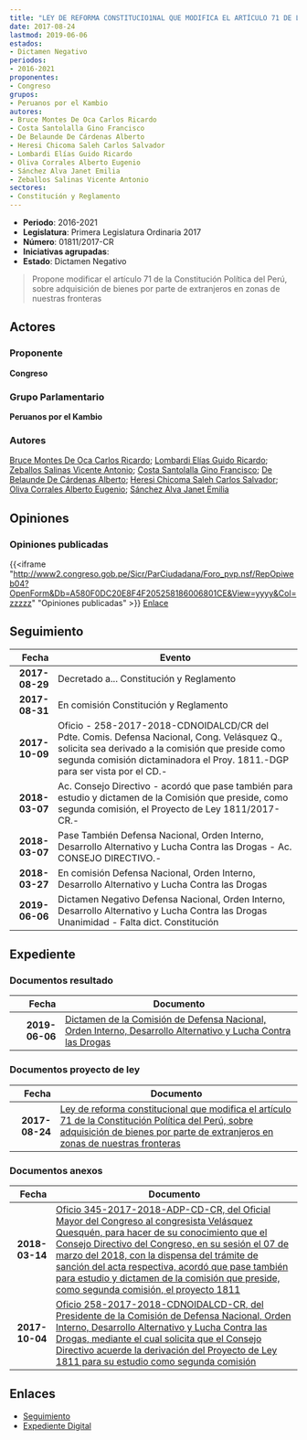 ```yaml
---
title: "LEY DE REFORMA CONSTITUCIO1NAL QUE MODIFICA EL ARTÍCULO 71 DE LA CONSTITUCIÓN POLÍTICA, SOBRE ADQUISICIÓN DE BIENES POR PARTE DE EXTRANJEROS EN ZONAS DE NUESTSRAS FRONTERAS"
date: 2017-08-24
lastmod: 2019-06-06
estados:
- Dictamen Negativo
periodos:
- 2016-2021
proponentes:
- Congreso
grupos:
- Peruanos por el Kambio
autores:
- Bruce Montes De Oca Carlos Ricardo
- Costa Santolalla Gino Francisco
- De Belaunde De Cárdenas Alberto
- Heresi Chicoma Saleh Carlos Salvador
- Lombardi Elías Guido Ricardo
- Oliva Corrales Alberto Eugenio
- Sánchez Alva Janet Emilia
- Zeballos Salinas Vicente Antonio
sectores:
- Constitución y Reglamento
---
```

- **Periodo**: 2016-2021
- **Legislatura**: Primera Legislatura Ordinaria 2017
- **Número**: 01811/2017-CR
- **Iniciativas agrupadas**: 
- **Estado**: Dictamen Negativo

> Propone modificar el artículo 71 de la Constitución Política del Perú, sobre adquisición de bienes por parte de extranjeros en zonas de nuestras fronteras


## Actores

### Proponente

**Congreso**

### Grupo Parlamentario

**Peruanos por el Kambio**

### Autores

[Bruce Montes De Oca Carlos Ricardo](mailto:mailto:cbruce@congreso.gob.pe); [Lombardi Elías Guido Ricardo](mailto:mailto:glombardi@congreso.gob.pe); [Zeballos Salinas Vicente Antonio](mailto:mailto:vzeballos@congreso.gob.pe); [Costa Santolalla Gino Francisco](mailto:mailto:gcosta@congreso.gob.pe); [De Belaunde De Cárdenas Alberto](mailto:mailto:adebelaunde@congreso.gob.pe); [Heresi Chicoma Saleh Carlos Salvador](mailto:mailto:sheresi@congreso.gob.pe); [Oliva Corrales Alberto Eugenio](mailto:mailto:aoliva@congreso.gob.pe); [Sánchez Alva Janet Emilia](mailto:mailto:jsancheza@congreso.gob.pe)

## Opiniones

### Opiniones publicadas

{{<iframe "http://www2.congreso.gob.pe/Sicr/ParCiudadana/Foro_pvp.nsf/RepOpiweb04?OpenForm&Db=A580F0DC20E8F4F205258186006801CE&View=yyyy&Col=zzzzz" "Opiniones publicadas" >}}
[Enlace](http://www2.congreso.gob.pe/Sicr/ParCiudadana/Foro_pvp.nsf/RepOpiweb04?OpenForm&Db=A580F0DC20E8F4F205258186006801CE&View=yyyy&Col=zzzzz)


## Seguimiento

| Fecha | Evento |
|------:|--------|
| **2017-08-29** | Decretado a... Constitución y Reglamento |
| **2017-08-31** | En comisión Constitución y Reglamento |
| **2017-10-09** | Oficio - 258-2017-2018-CDNOIDALCD/CR del Pdte. Comis. Defensa Nacional, Cong. Velásquez Q., solicita sea derivado a la comisión que preside como segunda comisión dictaminadora el Proy. 1811.-DGP para ser vista por el CD.- |
| **2018-03-07** | Ac. Consejo Directivo - acordó que pase también para estudio y dictamen de la Comisión que preside, como segunda comisión, el Proyecto de Ley 1811/2017-CR.- |
| **2018-03-07** | Pase También Defensa Nacional, Orden Interno, Desarrollo Alternativo y Lucha Contra las Drogas - Ac. CONSEJO DIRECTIVO.- |
| **2018-03-27** | En comisión Defensa Nacional, Orden Interno, Desarrollo Alternativo y Lucha Contra las Drogas |
| **2019-06-06** | Dictamen Negativo Defensa Nacional, Orden Interno, Desarrollo Alternativo y Lucha Contra las Drogas Unanimidad - Falta dict. Constitución |

## Expediente

### Documentos resultado

| Fecha | Documento |
|------:|-----------|
| **2019-06-06** | [Dictamen de la Comisión de Defensa Nacional, Orden Interno, Desarrollo Alternativo y Lucha Contra las Drogas](http://www.leyes.congreso.gob.pe/Documentos/2016_2021/Dictamenes/Proyectos_de_Ley/01811DC07MAY20190606.pdf) |

### Documentos proyecto de ley

| Fecha | Documento |
|------:|-----------|
| **2017-08-24** | [Ley de reforma constitucional que modifica el artículo 71 de la Constitución Política del Perú, sobre adquisición de bienes por parte de extranjeros en zonas de nuestras fronteras](http://www.leyes.congreso.gob.pe/Documentos/2016_2021/Proyectos_de_Ley_y_de_Resoluciones_Legislativas/PL0181120170824..pdf) |

### Documentos anexos

| Fecha | Documento |
|------:|-----------|
| **2018-03-14** | [Oficio 345-2017-2018-ADP-CD-CR, del Oficial Mayor del Congreso al congresista Velásquez Quesquén, para hacer de su conocimiento que el Consejo Directivo del Congreso, en su sesión el 07 de marzo del 2018, con la dispensa del trámite de sanción del acta respectiva, acordó que pase también para estudio y dictamen de la comisión que preside, como segunda comisión, el proyecto 1811](http://www.leyes.congreso.gob.pe/Documentos/2016_2021/Oficios/Oficialia_Mayor/OFICIO-345-2017-2018-ADP-CD-CR.pdf) |
| **2017-10-04** | [Oficio 258-2017-2018-CDNOIDALCD-CR, del Presidente de la Comisión de Defensa Nacional, Orden Interno, Desarrollo Alternativo y Lucha Contra las Drogas, mediante el cual solicita que el Consejo Directivo acuerde la derivación del Proyecto de Ley 1811 para su estudio como segunda comisión](http://www.leyes.congreso.gob.pe/Documentos/2016_2021/Oficios/Comisiones_Ordinarias/OFICIO-258-2017-2018-CDNOIDALCD-CR..pdf) |

## Enlaces

- [Seguimiento](http://www2.congreso.gob.pe/Sicr/TraDocEstProc/CLProLey2016.nsf/f7fff46988ca05b1052578e100829cc7/942a0c9b135b73bd0525818600732aca?OpenDocument)
- [Expediente Digital](http://www2.congreso.gob.pe/Sicr/TraDocEstProc/Expvirt_2011.nsf/visbusqptramdoc1621/01811?opendocument)

